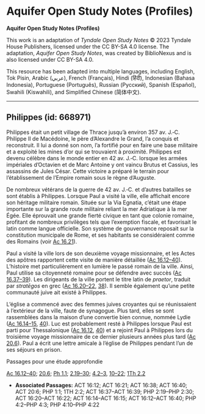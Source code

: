 # Aquifer Open Study Notes (Profiles)

**Aquifer Open Study Notes (Profiles)**

This work is an adaptation of *Tyndale Open Study Notes* © 2023 Tyndale House Publishers, licensed under the CC BY\-SA 4\.0 license. The adaptation, *Aquifer Open Study Notes*, was created by BiblioNexus and is also licensed under CC BY\-SA 4\.0\.

This resource has been adapted into multiple languages, including English, Tok Pisin, Arabic (عربي), French (Français), Hindi (हिंदी), Indonesian (Bahasa Indonesia), Portuguese (Português), Russian (Русский), Spanish (Español), Swahili (Kiswahili), and Simplified Chinese (简体中文).



--------------------------------

## Philippes (id: 668971)

Philippes était un petit village de Thrace jusqu’à environ 357 av. J.‑C. Philippe II de Macédoine, le père d’Alexandre le Grand, l’a conquis et reconstruit. Il lui a donné son nom, l’a fortifié pour en faire une base militaire et a exploité les mines d’or qui se trouvaient à proximité. Philippes est devenu célèbre dans le monde entier en 42 av. J.‑C. lorsque les armées impériales d’Octavien et de Marc Antoine y ont vaincu Brutus et Cassius, les assassins de Jules César. Cette victoire a préparé le terrain pour l’établissement de l’Empire romain sous le règne d’Auguste.

De nombreux vétérans de la guerre de 42 av. J.‑C. et d’autres batailles se sont établis à Philippes. Lorsque Paul a visité la ville, elle affichait encore son héritage militaire romain. Située sur la Via Egnatia, c’était une étape importante sur la grande route militaire reliant la mer Adriatique à la mer Égée. Elle éprouvait une grande fierté civique en tant que colonie romaine, profitant de nombreux privilèges tels que l’exemption fiscale, et favorisait le latin comme langue officielle. Son système de gouvernance reposait sur la constitution municipale de Rome, et ses habitants se considéraient comme des Romains (voir [Ac 16\.21](https://ref.ly/Acts16:21)).

Paul a visité la ville lors de son deuxième voyage missionnaire, et les Actes des apôtres rapportent cette visite de manière détaillée ([Ac 16\.12–40](https://ref.ly/Acts16:12-Acts16:40)). L’histoire met particulièrement en lumière le passé romain de la ville. Ainsi, Paul utilise sa citoyenneté romaine pour se défendre avec succès ([Ac 16\.37–39](https://ref.ly/Acts16:37-Acts16:39)). Les dirigeants de la ville portent le titre latin de *praetor*, traduit par *stratēgos* en grec ([Ac 16\.20–22](https://ref.ly/Acts16:20-Acts16:22), [38](https://ref.ly/Acts16:38)). Il semble également qu’une petite communauté juive ait existé à Philippes.

L’église a commencé avec des femmes juives croyantes qui se réunissaient à l’extérieur de la ville, faute de synagogue. Plus tard, elles se sont rassemblées dans la maison d’une convertie bien connue, nommée Lydie ([Ac 16\.14–15](https://ref.ly/Acts16:14-Acts16:15), [40](https://ref.ly/Acts16:40)). Luc est probablement resté à Philippes lorsque Paul est parti pour Thessalonique ([Ac 16\.12](https://ref.ly/Acts16:12), [40](https://ref.ly/Acts16:40)) et a rejoint Paul à Philippes lors du troisième voyage missionnaire de ce dernier plusieurs années plus tard ([Ac 20\.6](https://ref.ly/Acts20:6)). Paul a écrit une lettre amicale à l’église de Philippes pendant l’un de ses séjours en prison.

Passages pour une étude approfondie

[Ac 16\.12–40](https://ref.ly/Acts16:12-Acts16:40); [20\.6](https://ref.ly/Acts20:6); [Ph 1\.1](https://ref.ly/Phil1:1); [2\.19–30](https://ref.ly/Phil2:19-Phil2:30); [4\.2–3](https://ref.ly/Phil4:2-Phil4:3), [10–22](https://ref.ly/Phil4:10-Phil4:22); [1Th 2\.2](https://ref.ly/1Thess2:2)

* **Associated Passages:** ACT 16:12; ACT 16:21; ACT 16:38; ACT 16:40; ACT 20:6; PHP 1:1; 1TH 2:2; ACT 16:37–ACT 16:39; PHP 2:19–PHP 2:30; ACT 16:20–ACT 16:22; ACT 16:14–ACT 16:15; ACT 16:12–ACT 16:40; PHP 4:2–PHP 4:3; PHP 4:10–PHP 4:22

